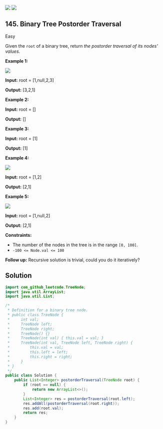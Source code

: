 [![](https://img.shields.io/github/stars/javadev/LeetCode-in-Java?label=Stars&style=flat-square)](https://github.com/javadev/LeetCode-in-Java)
[![](https://img.shields.io/github/forks/javadev/LeetCode-in-Java?label=Fork%20me%20on%20GitHub%20&style=flat-square)](https://github.com/javadev/LeetCode-in-Java/fork)

## 145\. Binary Tree Postorder Traversal

Easy

Given the `root` of a binary tree, return _the postorder traversal of its nodes' values_.

**Example 1:**

![](https://assets.leetcode.com/uploads/2020/08/28/pre1.jpg)

**Input:** root = [1,null,2,3]

**Output:** [3,2,1] 

**Example 2:**

**Input:** root = []

**Output:** [] 

**Example 3:**

**Input:** root = [1]

**Output:** [1] 

**Example 4:**

![](https://assets.leetcode.com/uploads/2020/08/28/pre3.jpg)

**Input:** root = [1,2]

**Output:** [2,1] 

**Example 5:**

![](https://assets.leetcode.com/uploads/2020/08/28/pre2.jpg)

**Input:** root = [1,null,2]

**Output:** [2,1] 

**Constraints:**

*   The number of the nodes in the tree is in the range `[0, 100]`.
*   `-100 <= Node.val <= 100`

**Follow up:** Recursive solution is trivial, could you do it iteratively?

## Solution

```java
import com_github_leetcode.TreeNode;
import java.util.ArrayList;
import java.util.List;

/*
 * Definition for a binary tree node.
 * public class TreeNode {
 *     int val;
 *     TreeNode left;
 *     TreeNode right;
 *     TreeNode() {}
 *     TreeNode(int val) { this.val = val; }
 *     TreeNode(int val, TreeNode left, TreeNode right) {
 *         this.val = val;
 *         this.left = left;
 *         this.right = right;
 *     }
 * }
 */
public class Solution {
    public List<Integer> postorderTraversal(TreeNode root) {
        if (root == null) {
            return new ArrayList<>();
        }
        List<Integer> res = postorderTraversal(root.left);
        res.addAll(postorderTraversal(root.right));
        res.add(root.val);
        return res;
    }
}
```